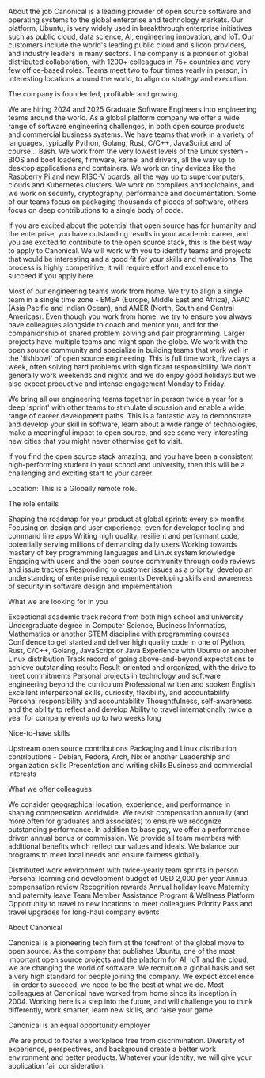 About the job
Canonical is a leading provider of open source software and operating systems to the global enterprise and technology markets. Our platform, Ubuntu, is very widely used in breakthrough enterprise initiatives such as public cloud, data science, AI, engineering innovation, and IoT. Our customers include the world's leading public cloud and silicon providers, and industry leaders in many sectors. The company is a pioneer of global distributed collaboration, with 1200+ colleagues in 75+ countries and very few office-based roles. Teams meet two to four times yearly in person, in interesting locations around the world, to align on strategy and execution.

The company is founder led, profitable and growing.

We are hiring 2024 and 2025 Graduate Software Engineers into engineering teams around the world. As a global platform company we offer a wide range of software engineering challenges, in both open source products and commercial business systems. We have teams that work in a variety of languages, typically Python, Golang, Rust, C/C++, JavaScript and of course... Bash. We work from the very lowest levels of the Linux system - BIOS and boot loaders, firmware, kernel and drivers, all the way up to desktop applications and containers. We work on tiny devices like the Raspberry Pi and new RISC-V boards, all the way up to supercomputers, clouds and Kubernetes clusters. We work on compilers and toolchains, and we work on security, cryptography, performance and documentation. Some of our teams focus on packaging thousands of pieces of software, others focus on deep contributions to a single body of code.

If you are excited about the potential that open source has for humanity and the enterprise, you have outstanding results in your academic career, and you are excited to contribute to the open source stack, this is the best way to apply to Canonical. We will work with you to identify teams and projects that would be interesting and a good fit for your skills and motivations. The process is highly competitive, it will require effort and excellence to succeed if you apply here.

Most of our engineering teams work from home. We try to align a single team in a single time zone - EMEA (Europe, Middle East and Africa), APAC (Asia Pacific and Indian Ocean), and AMER (North, South and Central Americas). Even though you work from home, we try to ensure you always have colleagues alongside to coach and mentor you, and for the companionship of shared problem solving and pair programming. Larger projects have multiple teams and might span the globe. We work with the open source community and specialize in building teams that work well in the 'fishbowl' of open source engineering. This is full time work, five days a week, often solving hard problems with significant responsibility. We don't generally work weekends and nights and we do enjoy good holidays but we also expect productive and intense engagement Monday to Friday.

We bring all our engineering teams together in person twice a year for a deep 'sprint' with other teams to stimulate discussion and enable a wide range of career development paths. This is a fantastic way to demonstrate and develop your skill in software, learn about a wide range of technologies, make a meaningful impact to open source, and see some very interesting new cities that you might never otherwise get to visit.

If you find the open source stack amazing, and you have been a consistent high-performing student in your school and university, then this will be a challenging and exciting start to your career.

Location: This is a Globally remote role.

The role entails

Shaping the roadmap for your product at global sprints every six months
Focusing on design and user experience, even for developer tooling and command line apps
Writing high quality, resilient and performant code, potentially serving millions of demanding daily users
Working towards mastery of key programming languages and Linux system knowledge
Engaging with users and the open source community through code reviews and issue trackers
Responding to customer issues as a priority, develop an understanding of enterprise requirements
Developing skills and awareness of security in software design and implementation


What we are looking for in you

Exceptional academic track record from both high school and university
Undergraduate degree in Computer Science, Business Informatics, Mathematics or another STEM discipline with programming courses
Confidence to get started and deliver high quality code in one of Python, Rust, C/C++, Golang, JavaScript or Java
Experience with Ubuntu or another Linux distribution
Track record of going above-and-beyond expectations to achieve outstanding results
Result-oriented and organized, with the drive to meet commitments
Personal projects in technology and software engineering beyond the curriculum
Professional written and spoken English
Excellent interpersonal skills, curiosity, flexibility, and accountability
Personal responsibility and accountability
Thoughtfulness, self-awareness and the ability to reflect and develop
Ability to travel internationally twice a year for company events up to two weeks long


Nice-to-have skills

Upstream open source contributions
Packaging and Linux distribution contributions - Debian, Fedora, Arch, Nix or another
Leadership and organization skills
Presentation and writing skills
Business and commercial interests


What we offer colleagues

We consider geographical location, experience, and performance in shaping compensation worldwide. We revisit compensation annually (and more often for graduates and associates) to ensure we recognize outstanding performance. In addition to base pay, we offer a performance-driven annual bonus or commission. We provide all team members with additional benefits which reflect our values and ideals. We balance our programs to meet local needs and ensure fairness globally.

Distributed work environment with twice-yearly team sprints in person
Personal learning and development budget of USD 2,000 per year
Annual compensation review
Recognition rewards
Annual holiday leave
Maternity and paternity leave
Team Member Assistance Program & Wellness Platform
Opportunity to travel to new locations to meet colleagues
Priority Pass and travel upgrades for long-haul company events


About Canonical

Canonical is a pioneering tech firm at the forefront of the global move to open source. As the company that publishes Ubuntu, one of the most important open source projects and the platform for AI, IoT and the cloud, we are changing the world of software. We recruit on a global basis and set a very high standard for people joining the company. We expect excellence - in order to succeed, we need to be the best at what we do. Most colleagues at Canonical have worked from home since its inception in 2004. Working here is a step into the future, and will challenge you to think differently, work smarter, learn new skills, and raise your game.

Canonical is an equal opportunity employer

We are proud to foster a workplace free from discrimination. Diversity of experience, perspectives, and background create a better work environment and better products. Whatever your identity, we will give your application fair consideration.
